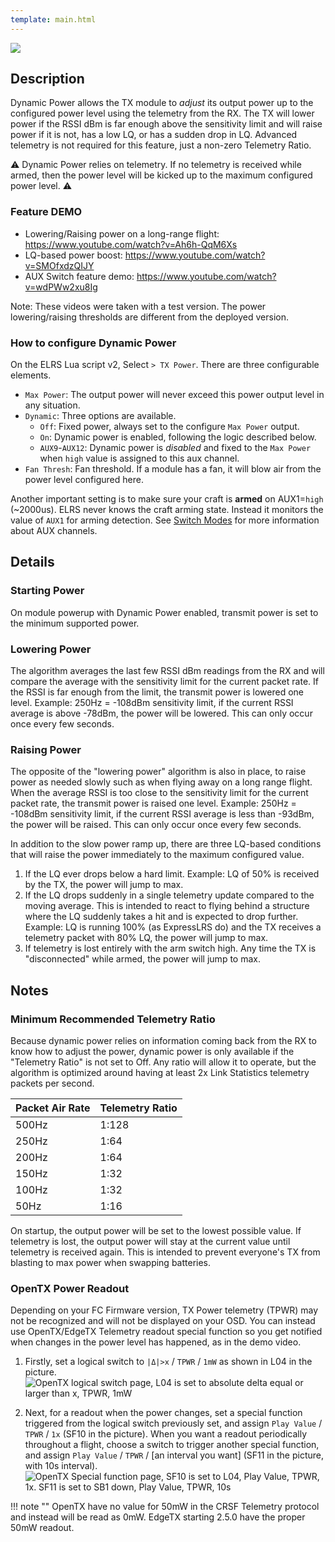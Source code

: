 ```yaml
---
template: main.html
---
```


<img src="https://raw.githubusercontent.com/ExpressLRS/ExpressLRS-Hardware/master/img/software.png">

## Description

Dynamic Power allows the TX module to *adjust* its output power up to the configured power level using the telemetry from the RX. The TX will lower power if the RSSI dBm is far enough above the sensitivity limit and will raise power if it is not, has a low LQ, or has a sudden drop in LQ. Advanced telemetry is not required for this feature, just a non-zero Telemetry Ratio.

⚠️ Dynamic Power relies on telemetry. If no telemetry is received while armed, then the power level will be kicked up to the maximum configured power level. ⚠️

### Feature DEMO
* Lowering/Raising power on a long-range flight: https://www.youtube.com/watch?v=Ah6h-QqM6Xs
* LQ-based power boost: https://www.youtube.com/watch?v=SMOfxdzQIJY
* AUX Switch feature demo: https://www.youtube.com/watch?v=wdPWw2xu8Ig

Note: These videos were taken with a test version. The power lowering/raising thresholds are different from the deployed version.

### How to configure Dynamic Power

On the ELRS Lua script v2, Select `> TX Power`. There are three configurable elements.

* `Max Power`: The output power will never exceed this power output level in any situation.
* `Dynamic`: Three options are available.
  - `Off`: Fixed power, always set to the configure `Max Power` output.
  - `On`: Dynamic power is enabled, following the logic described below.
  - `AUX9`-`AUX12`: Dynamic power is *disabled* and fixed to the `Max Power` when `high` value is assigned to this aux channel.
* `Fan Thresh`: Fan threshold. If a module has a fan, it will blow air from the power level configured here.

Another important setting is to make sure your craft is **armed** on AUX1=`high` (~2000us). ELRS never knows the craft arming state. Instead it monitors the value of `AUX1` for arming detection. See [Switch Modes](../../software/switch-config/) for more information about AUX channels.

## Details

### Starting Power

On module powerup with Dynamic Power enabled, transmit power is set to the minimum supported power.

### Lowering Power

The algorithm averages the last few RSSI dBm readings from the RX and will compare the average with the sensitivity limit for the current packet rate. If the RSSI is far enough from the limit, the transmit power is lowered one level. Example: 250Hz = -108dBm sensitivity limit, if the current RSSI average is above -78dBm, the power will be lowered. This can only occur once every few seconds.

### Raising Power

The opposite of the "lowering power" algorithm is also in place, to raise power as needed slowly such as when flying away on a long range flight. When the average RSSI is too close to the sensitivity limit for the current packet rate, the transmit power is raised one level. Example: 250Hz = -108dBm sensitivity limit, if the current RSSI average is less than -93dBm, the power will be raised. This can only occur once every few seconds.

In addition to the slow power ramp up, there are three LQ-based conditions that will raise the power immediately to the maximum configured value.

1. If the LQ ever drops below a hard limit. Example: LQ of 50% is received by the TX, the power will jump to max.
2. If the LQ drops suddenly in a single telemetry update compared to the moving average. This is intended to react to flying behind a structure where the LQ suddenly takes a hit and is expected to drop further. Example: LQ is running 100% (as ExpressLRS do) and the TX receives a telemetry packet with 80% LQ, the power will jump to max.
3. If telemetry is lost entirely with the arm switch high. Any time the TX is "disconnected" while armed, the power will jump to max.


## Notes

### Minimum Recommended Telemetry Ratio
Because dynamic power relies on information coming back from the RX to know how to adjust the power, dynamic power is only available if the "Telemetry Ratio" is not set to Off. Any ratio will allow it to operate, but the algorithm is optimized around having at least 2x Link Statistics telemetry packets per second.

| Packet Air Rate | Telemetry Ratio |
|---|---|
| 500Hz | 1:128 |
| 250Hz | 1:64 |
| 200Hz | 1:64 |
| 150Hz | 1:32 |
| 100Hz | 1:32 |
| 50Hz | 1:16 |

On startup, the output power will be set to the lowest possible value. If telemetry is lost, the output power will stay at the current value until telemetry is received again. This is intended to prevent everyone's TX from blasting to max power when swapping batteries.

### OpenTX Power Readout
Depending on your FC Firmware version, TX Power telemetry (TPWR) may not be recognized and will not be displayed on your OSD. You can instead use OpenTX/EdgeTX Telemetry readout special function so you get notified when changes in the power level has happened, as in the demo video.

1. Firstly, set a logical switch to `|Δ|>x` / `TPWR` / `1mW` as shown in L04 in the picture. 
![OpenTX logical switch page, L04 is set to absolute delta equal or larger than x, TPWR, 1mW](https://cdn.discordapp.com/attachments/738450139693449258/872521918446714920/IMG_9220.JPG)

2. Next, for a readout when the power changes, set a special function triggered from the logical switch previously set, and assign `Play Value` / `TPWR` / `1x` (SF10 in the picture). When you want a readout periodically throughout a flight, choose a switch to trigger another special function, and assign `Play Value` / `TPWR` / [an interval you want] (SF11 in the picture, with 10s interval).
![OpenTX Special function page, SF10 is set to L04, Play Value, TPWR, 1x. SF11 is set to SB1 down, Play Value, TPWR, 10s](https://cdn.discordapp.com/attachments/738450139693449258/872521921382744074/IMG_9221.JPG)

!!! note ""
    OpenTX have no value for 50mW in the CRSF Telemetry protocol and instead will be read as 0mW. EdgeTX starting 2.5.0 have the proper 50mW readout.
